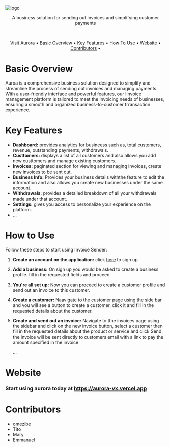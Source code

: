 
![logo](https://github.com/omzi/aurora/assets/107757681/7c8dc10b-6010-448e-bd0a-f50dd30cb8f0)




<div align="center" >
  <p>A business solution for sending out invoices and simplifying customer payments</p>
  
  <br>
  <p align="center">
  <a href="https://aurora-vx.vercel.app/">Visit Aurora</a> •
  <a href="#basic-overview">Basic Overview</a> •
  <a href="#key-features">Key Features</a> •
  <a href="#how-to-use">How To Use</a> •
  <a href="#website">Website</a> •
  <a href="#contributors">Contributors</a> •

</p>
</div>



# Basic Overview

Auroa is a comprehensive business solution designed to simplify and streamline the process of sending out invoices and managing payments. With a user-friendly interface and powerful features, our Iinvoice management platform is tailored to meet the invoicing needs of businesses, ensuring a smooth and organized business-to-customer trransaction experience.


# Key Features

- **Dashboard:** provides analytics for busineess such as, total customers, revenue, outstanding payments, withdrawals.
- **Custtomers:** displays a list of all customers and also allows you add new custtomers and manage existing customers.
- **Invoices:** paginated section for viewing and managing invoices, create new invoices to be sent out.
- **Business Info:** Provides your business details withthe feature to edit the information and also allows you create new businesses under the same account.
- **Withdrawals:** provides a detailed breakdown of all your withdrawals made under that account.
- **Settings:** gives you access to personalize your experience on the platform.
- ...

# How to Use

Follow these steps to start using Invoice Sender:

1. **Create an account on the application:** click [here](https://aurora-vx.vercel.app/auth/sign-up) to sign up
2. **Add a business:** On sign up you would be asked to create a business profile. fill in the requested fields and proceed
3. **You're all set up:** Now you can proceed to create a customer profile and send out an invoice to this customer.
4. **Create a customer:** Naavigate to the customer page using the side bar and you will see a button to create a customer, click it and fill in the requested details about the customer.
5. **Create and send out an invoice:** Navigate to tthe invoices page using the sidebar and click on the new invoice button, select a customer then fill in the requested details about the product or service and click Send. the invoice will be sent directly to customers email with a link to pay the amount specified in the invoice
   

   ...

# Website

### Start using aurora today at https://aurora-vx.vercel.app



# Contributors

- omezibe
- Tito
- Mary
- Emmanuel
